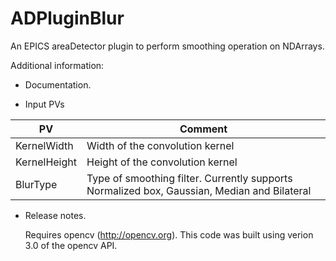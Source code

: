 ADPluginBlur
============

An EPICS areaDetector plugin to perform smoothing operation on NDArrays.

Additional information:

- Documentation.

- Input PVs

PV                 |  Comment
-------------------|---------
KernelWidth        | Width of the convolution kernel
KernelHeight       | Height of the convolution kernel
BlurType           | Type of smoothing filter. Currently supports Normalized box, Gaussian, Median and Bilateral

- Release notes.
  
  
  Requires opencv (http://opencv.org).
  This code was built using verion 3.0 of the opencv API.

